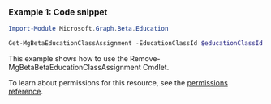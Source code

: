 ### Example 1: Code snippet

```powershellImport-Module Microsoft.Graph.Beta.Education

Get-MgBetaEducationClassAssignment -EducationClassId $educationClassId -EducationAssignmentId $educationAssignmentId
```
This example shows how to use the Remove-MgBetaBetaEducationClassAssignment Cmdlet.
To learn about permissions for this resource, see the [permissions reference](/graph/permissions-reference).

